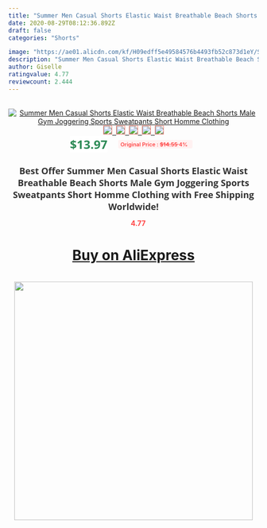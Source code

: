 ```yaml
---
title: "Summer Men Casual Shorts Elastic Waist Breathable Beach Shorts Male Gym Joggering Sports Sweatpants Short Homme Clothing"
date: 2020-08-29T08:12:36.892Z
draft: false
categories: "Shorts"

image: "https://ae01.alicdn.com/kf/H09edff5e49584576b4493fb52c873d1eY/Summer-Men-Casual-Shorts-Elastic-Waist-Breathable-Beach-Shorts-Male-Gym-Joggering-Sports-Sweatpants-Short-Homme.jpg"
description: "Summer Men Casual Shorts Elastic Waist Breathable Beach Shorts Male Gym Joggering Sports Sweatpants Short Homme Clothing"
author: Giselle
ratingvalue: 4.77
reviewcount: 2.444
---
```

<br>
<div style="text-align: center;">
<a href="https://s.click.aliexpress.com/e/_AEvFMZ" target="_blank" rel="nofollow noopener noreferrer"><img alt="Summer Men Casual Shorts Elastic Waist Breathable Beach Shorts Male Gym Joggering Sports Sweatpants Short Homme Clothing" class="magnifier-image" src="https://ae01.alicdn.com/kf/H09edff5e49584576b4493fb52c873d1eY/Summer-Men-Casual-Shorts-Elastic-Waist-Breathable-Beach-Shorts-Male-Gym-Joggering-Sports-Sweatpants-Short-Homme.jpg_640x640.jpg">
<br>
<img style="border:1px solid salmon" src="https://ae01.alicdn.com/kf/H09edff5e49584576b4493fb52c873d1eY/Summer-Men-Casual-Shorts-Elastic-Waist-Breathable-Beach-Shorts-Male-Gym-Joggering-Sports-Sweatpants-Short-Homme.jpg_120x120.jpg">&nbsp;&nbsp;<img style="border:1px solid salmon" src="https://ae01.alicdn.com/kf/H0854da2d63c54c8e894914068ba43fd66/Summer-Men-Casual-Shorts-Elastic-Waist-Breathable-Beach-Shorts-Male-Gym-Joggering-Sports-Sweatpants-Short-Homme.jpg_120x120.jpg">&nbsp;&nbsp;<img style="border:1px solid salmon" src="https://ae01.alicdn.com/kf/Hc848cb1d0d38451f8274bce102e3d9538/Summer-Men-Casual-Shorts-Elastic-Waist-Breathable-Beach-Shorts-Male-Gym-Joggering-Sports-Sweatpants-Short-Homme.jpg_120x120.jpg">&nbsp;&nbsp;<img style="border:1px solid salmon" src="https://ae01.alicdn.com/kf/H61364858c95b46a4ac89717a7cda93bfV/Summer-Men-Casual-Shorts-Elastic-Waist-Breathable-Beach-Shorts-Male-Gym-Joggering-Sports-Sweatpants-Short-Homme.jpg_120x120.jpg">&nbsp;&nbsp;<img style="border:1px solid salmon" src="https://ae01.alicdn.com/kf/H866645090d5147a4bad52ec00ff6a89bu/Summer-Men-Casual-Shorts-Elastic-Waist-Breathable-Beach-Shorts-Male-Gym-Joggering-Sports-Sweatpants-Short-Homme.jpg_120x120.jpg"></a></div><br0>
<div style="text-align: center;"><span style="background-color: white; border: 0px; box-sizing: border-box; color: seagreen; display: inline-block; font-family: &quot;open sans&quot; , &quot;arial&quot; , &quot;helvetica&quot; , sans-serif , &quot;heiti&quot;; font-size: 24px; font-stretch: inherit; font-weight: 700; line-height: inherit; margin: 0px 10px 0px 0px; padding: 0px; vertical-align: middle;">$13.97 </span>
<span style="background: rgb(255 , 241 , 241); border-radius: 3px; border: 0px; box-sizing: border-box; color: #ff4747; display: inline-block; font-family: inherit; font-size: 12px; font-stretch: inherit; font-style: inherit; font-variant: inherit; font-weight: 600; line-height: inherit; margin: 0px; padding: 2px 5px; transform: scale(0.9); vertical-align: middle;">Original Price : <b style="text-decoration: line-through;">$14.55 </b> 4%&nbsp;&nbsp;</span></div>
<h1 style="color: #333333; display: inline-block; font-family: &quot;open sans&quot; , &quot;arial&quot; , &quot;helvetica&quot; , sans-serif , &quot;heiti&quot;; font-size: 18px; font-stretch: inherit; font-weight: 700; text-align: center;">Best Offer Summer Men Casual Shorts Elastic Waist Breathable Beach Shorts Male Gym Joggering Sports Sweatpants Short Homme Clothing with Free Shipping Worldwide!</h1>
<div style="color: #ff4747; text-align: center;">
<img src="https://4.bp.blogspot.com/-M0ZcTcb-5uY/XleCXlxnR4I/AAAAAAAAAEc/OrjgMkXV1oMQFaCRZj5HQwOCBcu3w1FegCPcBGAYYCw/s1600/star.png" style="height: 15px;">&nbsp;<b>4.77</b></div>
<div class="button_cont" align="center"><a class="buynow_a" href="https://s.click.aliexpress.com/e/_AEvFMZ" target="_blank" rel="nofollow noopener noreferrer"><H1>Buy on AliExpress</H1></a></div><br>
<div class="separator" style="clear: both; text-align: center;">
<img src="https://lh3.googleusercontent.com/-pTy5HemUv9M/XlePHvY0dAI/AAAAAAAAAE4/0nX5iRUoIWY8eMW9Dpxeirr157OZliDIgCLcBGAsYHQ/s1600/badge.gif" width="480">
</div>
